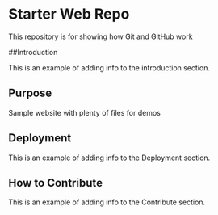 # Starter Web Repo

This repository is for showing how Git and GitHub work

##Introduction

This is an example of adding info to the introduction section.

## Purpose

Sample website with plenty of files for demos

## Deployment

This is an example of adding info to the Deployment section.

## How to Contribute

This is an example of adding info to the Contribute section.

